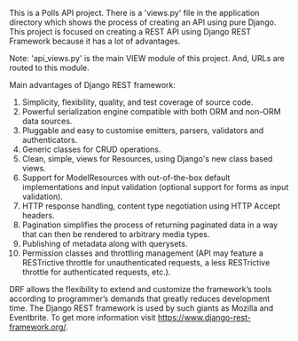This is a Polls API project. There is a 'views.py' file in the application directory which shows the process of creating an API using pure Django. This project is focused on creating a REST API
using Django REST Framework because it has a lot of advantages.

Note: 'api_views.py' is the main VIEW module of this project. And,
URLs are routed to this module.

Main advantages of Django REST framework:
1. Simplicity, flexibility, quality, and test coverage of source code.
2. Powerful serialization engine compatible with both ORM and non-ORM data sources.
3. Pluggable and easy to customise emitters, parsers, validators and authenticators.
4. Generic classes for CRUD operations.
5. Clean, simple, views for Resources, using Django's new class based views.
6. Support for ModelResources with out-of-the-box default implementations and input validation (optional support for forms as input validation).
7. HTTP response handling, content type negotiation using HTTP Accept headers.
8. Pagination simplifies the process of returning paginated data in a way that can then be rendered to arbitrary media types.
9. Publishing of metadata along with querysets.
10. Permission classes and throttling management (API may feature a RESTrictive throttle for unauthenticated requests, a less RESTrictive throttle for authenticated requests, etc.).

DRF allows the flexibility to extend and customize the framework’s tools according to programmer’s demands that greatly reduces development time. The Django REST framework is used by such giants as Mozilla and Eventbrite. To get more information visit https://www.django-rest-framework.org/.